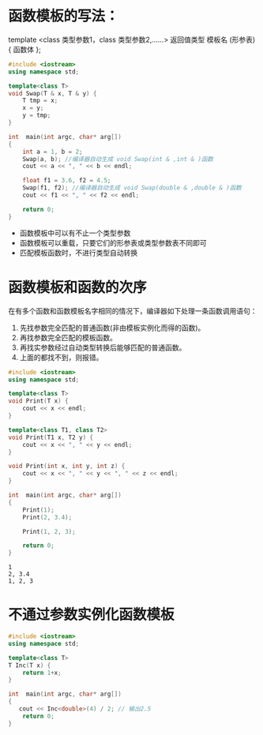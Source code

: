 

# 函数模板的写法：

template <class 类型参数1，class 类型参数2,……>
返回值类型 模板名 (形参表)
{
	函数体
};

```c++
#include <iostream>
using namespace std;

template<class T>
void Swap(T & x, T & y) {
    T tmp = x;
    x = y;
    y = tmp;
}

int  main(int argc, char* arg[])
{
    int a = 1, b = 2;
    Swap(a, b); //编译器自动生成 void Swap(int & ,int & )函数
    cout << a << ", " << b << endl;

    float f1 = 3.6, f2 = 4.5;
    Swap(f1, f2); //编译器自动生成 void Swap(double & ,double & )函数
    cout << f1 << ", " << f2 << endl;

    return 0;
}
```



* 函数模板中可以有不止一个类型参数
* 函数模板可以重载，只要它们的形参表或类型参数表不同即可
* 匹配模板函数时，不进行类型自动转换



# 函数模板和函数的次序

在有多个函数和函数模板名字相同的情况下，编译器如下处理一条函数调用语句：
  1. 先找参数完全匹配的普通函数(非由模板实例化而得的函数)。
  2. 再找参数完全匹配的模板函数。
  3. 再找实参数经过自动类型转换后能够匹配的普通函数。
  4. 上面的都找不到，则报错。

```c++
#include <iostream>
using namespace std;

template<class T>
void Print(T x) {
    cout << x << endl;
}

template<class T1, class T2>
void Print(T1 x, T2 y) {
    cout << x << ", " << y << endl;
}

void Print(int x, int y, int z) {
    cout << x << ", " << y << ", " << z << endl;
}

int  main(int argc, char* arg[])
{
    Print(1);
    Print(2, 3.4);

    Print(1, 2, 3);

    return 0;
}
```

```
1
2, 3.4
1, 2, 3
```

# 不通过参数实例化函数模板
```c++
#include <iostream>
using namespace std;

template<class T>
T Inc(T x) {
    return 1+x;
}

int  main(int argc, char* arg[])
{
   cout << Inc<double>(4) / 2; // 输出2.5
    return 0;
}
```

